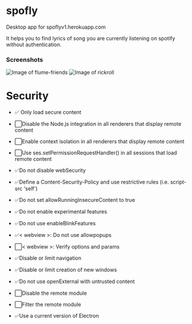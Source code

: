 # spofly
Desktop app for spoflyv1.herokuapp.com

It helps you to find lyrics of song you are currently listening on spotify without authentication.

### Screenshots 

![Image of flume-friends](https://github.com/itsjustaplant/spofly/blob/master/screenshots/flume_resized.png)
![Image of rickroll](https://github.com/itsjustaplant/spofly/blob/master/screenshots/rickastley_resized.png)

# Security
- ✅ Only load secure content

- ⬜️Disable the Node.js integration in all renderers that display remote content

- ⬜️Enable context isolation in all renderers that display remote content

- ⬜️Use ses.setPermissionRequestHandler() in all sessions that load remote content

- ✅Do not disable webSecurity

- ✅Define a Content-Security-Policy and use restrictive rules (i.e. script-src 'self')

- ✅Do not set allowRunningInsecureContent to true

- ✅Do not enable experimental features

- ✅Do not use enableBlinkFeatures

- ✅< webview >: Do not use allowpopups

- ⬜️< webview >: Verify options and params

- ✅Disable or limit navigation

- ✅Disable or limit creation of new windows

- ✅Do not use openExternal with untrusted content

- ⬜️Disable the remote module

- ⬜️Filter the remote module

- ✅Use a current version of Electron

